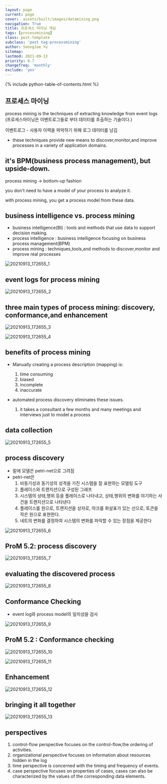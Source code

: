 ```yaml
---
layout: page
current: page
cover:  assets/built/images/datamining.png
navigation: True
title: 프로세스 마이닝 개요 
tags: [processmining]  
class: post-template
subclass: 'post tag-processmining'
author: SeongJae Yu  
sitemap:
lastmod: 2021-09-13
priority: 0.7
changefreq: 'monthly'
exclude: 'yes'
---
```

{% include python-table-of-contents.html %}  




## 프로세스 마이닝
process mining is the techniques of extracting knowledge from event logs
(프로세스마이닝은 이벤트로그들로 부터 데이터를 추출하는 기술이다.)

이벤트로그 - 사용자 이력을 파악하기 위해 로그 데이터를 남김

- these techniques provide new means to discover,monitor,and improve processes in a variety of application domains. 

## it's BPM(business process management), but upside-down.
process mining -> bottom-up fashion

you don't need to have a model of your process to analyze it.

with process mining, you get a process model from these data.

## business intelligence vs. process mining
- business intelligence(BI) : tools and methods that use data to support decision making.
- process intelligence : business intelligence focusing on business process management(BPM)
- process mining : techniques,tools,and methods to discover,monitor and improve real processes

![20210913_172655_1](./img/processmining/0913/20210913_172655_1.png)

## event logs for process mining

![20210913_172655_2](./img/processmining/0913/20210913_172655_2.png)

## three main types of process mining: discovery, conformance,and enhancement

![20210913_172655_3](./img/processmining/0913/20210913_172655_3.png)

![20210913_172655_4](./img/processmining/0913/20210913_172655_4.png)

## benefits of process mining

- Manually creating a process description (mapping) is:
  1. time consuming
  2. biased 
  3. incomplete 
  4. inaccurate

- automated process discovery eliminates these issues.
  1. it takes a consultant a few months and many meetings and interviews just to model a process 


## data collection

![20210913_172655_5](./img/processmining/0913/20210913_172655_5.png)


## process discovery
- 밑에 모델은 petri-net으로 그려짐
- petri-net은 
  1. 비동기성과 동기성의 성격을 가진 시스템을 잘 표현하는 모델링 도구
  2. 플레이스와 트랜지션으로 구성된 그래프 
  3. 시스템의 상태,행위 등을 플레이스로 나타내고, 상태,행위의 변화를 야기하는 사건을 트랜지션으로 나타낸다
  4. 플레이스를 원으로, 트랜지션을 상자로, 아크를 화살표가 있는 선으로, 토큰을 작은 원으로 표현한다.
  5. 네트의 변화를 결정하여 시스템의 변화를 파악할 수 있는 장점을 제공한다


![20210913_172655_6](./img/processmining/0913/20210913_172655_6.png)

## ProM 5.2: process discovery

![20210913_172655_7](./img/processmining/0913/20210913_172655_7.png)

## evaluating the discovered process

![20210913_172655_8](./img/processmining/0913/20210913_172655_8.png)

## Conformance Checking
- event log와 process model의 일치성을 검사

![20210913_172655_9](./img/processmining/0913/20210913_172655_9.png)

## ProM 5.2 : Conformance checking


![20210913_172655_10](./img/processmining/0913/20210913_172655_10.png)

![20210913_172655_11](./img/processmining/0913/20210913_172655_11.png)

## Enhancement

![20210913_172655_12](./img/processmining/0913/20210913_172655_12.png)

## bringing it all together

![20210913_172655_13](./img/processmining/0913/20210913_172655_13.png)

## perspectives
1. control-flow perspective focuses on the control-flow,the ordering of activities.
2. organizational perspective focuses on information about resources hidden in the log 
3. time perspective is concerned with the timing and frequency of events.
4. case perspective focuses on properties of cases, cases can also be characterized by the values of the corresponding data elements.



